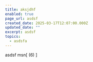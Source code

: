 ```yaml
---
title: aksjdhf
enabled: true
page_url: asdsf
created_date: 2025-03-17T12:07:00.000Z
updated_date: ""
excerpt: asdsf
topics:
  - asdsfa
---
```

asdsf msn\[ (6) ]
